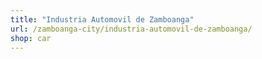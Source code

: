 ```yaml
---
title: "Industria Automovil de Zamboanga"
url: /zamboanga-city/industria-automovil-de-zamboanga/
shop: car
---
```

